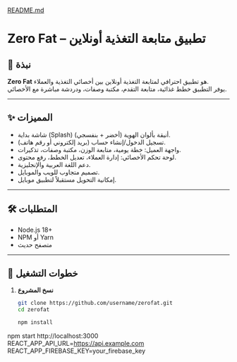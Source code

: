 [README.md](https://github.com/user-attachments/files/21725961/README.md)
# Zero Fat – تطبيق متابعة التغذية أونلاين

## 🌟 نبذة
**Zero Fat** هو تطبيق احترافي لمتابعة التغذية أونلاين بين أخصائي التغذية والعملاء.  
يوفر التطبيق خطط غذائية، متابعة التقدم، مكتبة وصفات، ودردشة مباشرة مع الأخصائي.

---

## ✨ المميزات
- شاشة بداية (Splash) أنيقة بألوان الهوية (أخضر + بنفسجي).
- تسجيل الدخول/إنشاء حساب (بريد إلكتروني أو رقم هاتف).
- واجهة العميل: خطة يومية، متابعة الوزن، مكتبة وصفات، تذكيرات.
- لوحة تحكم الأخصائي: إدارة العملاء، تعديل الخطط، رفع محتوى.
- دعم اللغة العربية والإنجليزية.
- تصميم متجاوب للويب والموبايل.
- إمكانية التحويل مستقبلاً لتطبيق موبايل.

---

## 🛠️ المتطلبات
- Node.js 18+
- NPM أو Yarn
- متصفح حديث

---

## 🚀 خطوات التشغيل
1. **نسخ المشروع**
   ```bash
   git clone https://github.com/username/zerofat.git
   cd zerofat

   npm install

npm start
http://localhost:3000
REACT_APP_API_URL=https://api.example.com
REACT_APP_FIREBASE_KEY=your_firebase_key

